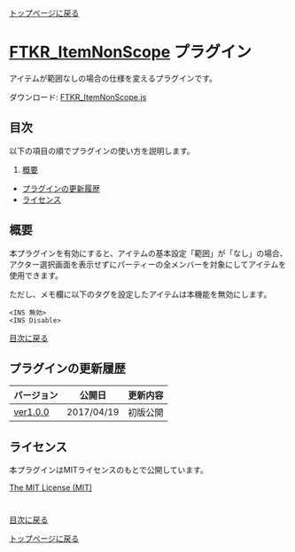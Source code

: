 [トップページに戻る](README.md)

# [FTKR_ItemNonScope](FTKR_ItemNonScope.js) プラグイン

アイテムが範囲なしの場合の仕様を変えるプラグインです。

ダウンロード: [FTKR_ItemNonScope.js](https://raw.githubusercontent.com/futokoro/RPGMaker/master/FTKR_ItemNonScope.js)

## 目次

以下の項目の順でプラグインの使い方を説明します。
1. [概要](#概要)
* [プラグインの更新履歴](#プラグインの更新履歴)
* [ライセンス](#ライセンス)

## 概要

本プラグインを有効にすると、アイテムの基本設定「範囲」が「なし」の場合、アクター選択画面を表示せずにパーティーの全メンバーを対象にしてアイテムを使用できます。

ただし、メモ欄に以下のタグを設定したアイテムは本機能を無効にします。
```
<INS 無効>
<INS Disable>
```

[目次に戻る](#目次)

## プラグインの更新履歴

| バージョン | 公開日 | 更新内容 |
| --- | --- | --- |
| [ver1.0.0](FTKR_ItemNonScope.js) | 2017/04/19 | 初版公開 |

## ライセンス

本プラグインはMITライセンスのもとで公開しています。

[The MIT License (MIT)](https://opensource.org/licenses/mit-license.php)

#
[目次に戻る](#目次)

[トップページに戻る](README.md)